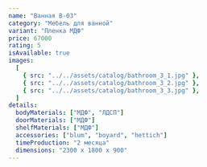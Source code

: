 ```yaml
---
name: "Ванная В-03"
category: "Мебель для ванной"
variant: "Пленка МДФ"
price: 67000
rating: 5
isAvailable: true
images:
  [
    { src: "../../assets/catalog/bathroom_3_1.jpg" },
    { src: "../../assets/catalog/bathroom_3_2.jpg" },
    { src: "../../assets/catalog/bathroom_3_3.jpg" },
  ]
details:
  bodyMaterials: ["МДФ", "ЛДСП"]
  doorMaterials: ["МДФ"]
  shelfMaterials: ["МДФ"]
  accessories: ["blum", "boyard", "hettich"]
  timeProduction: "2 месяца"
  dimensions: "2300 х 1800 х 900"
---
```

